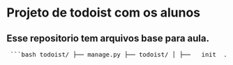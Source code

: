 # Projeto de todoist com os alunos

## Esse repositorio tem arquivos base para aula.

<pre> ```bash todoist/ ├── manage.py ├── todoist/ │ ├── __init__.py │ ├── settings.py │ ├── urls.py │ └── wsgi.py └── tasks/ ├── admin.py ├── apps.py ├── models.py ├── views.py ├── urls.py ├── templates/ │ └── tasks/ │ ├── task_list.html │ ├── task_form.html │ └── task_confirm_delete.html └── migrations/ ``` </pre>

